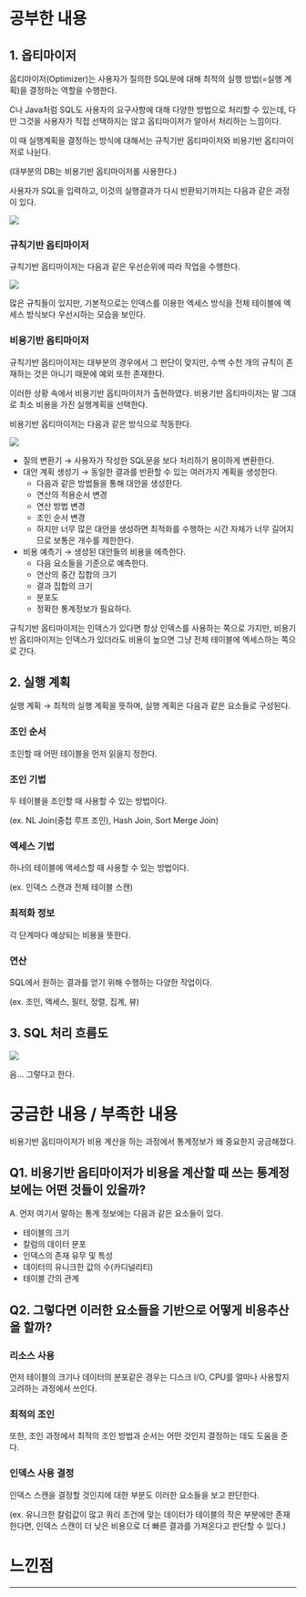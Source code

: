 # 공부한 내용

## 1. 옵티마이저

옵티마이저(Optimizer)는 사용자가 질의한 SQL문에 대해 최적의 실행 방법(=실행 계획)을 결정하는 역할을 수행한다.

C나 Java처럼 SQL도 사용자의 요구사항에 대해 다양한 방법으로 처리할 수 있는데, 다만 그것을 사용자가 직접 선택하지는 않고 옵티마이저가 알아서 처리하는 느낌이다.

이 때 실행계획을 결정하는 방식에 대해서는 규칙기반 옵티마이저와 비용기반 옵티마이저로 나뉜다.

(대부분의 DB는 비용기반 옵티마이저롤 사용한다.)

사용자가 SQL을 입력하고, 이것의 실행결과가 다시 반환되기까지는 다음과 같은 과정이 있다.

![](https://dataonair.or.kr/publishing/img/knowledge/SQL_239.jpg)

### 규칙기반 옵티마이저

규칙기반 옵티마이저는 다음과 같은 우선순위에 따라 작업을 수행한다.

![](https://dataonair.or.kr/publishing/img/knowledge/SQL_240.jpg)

많은 규칙들이 있지만, 기본적으로는 인덱스를 이용한 엑세스 방식을 전체 테이블에 엑세스 방식보다 우선시하는 모습을 보인다.

### 비용기반 옵티마이저

규칙기반 옵티마이저는 대부분의 경우에서 그 판단이 맞지만, 수백 수천 개의 규칙이 존재하는 것은 아니기 때문에 예외 또한 존재한다.

이러한 상황 속에서 비용기반 옵티마이저가 출현하였다. 비용기반 옵티마이저는 말 그대로 최소 비용을 가진 실행계획을 선택한다.

비용기반 옵티마이저는 다음과 같은 방식으로 작동한다.

![](https://dataonair.or.kr/publishing/img/knowledge/SQL_241.jpg)

- 질의 변환기 → 사용자가 작성한 SQL문을 보다 처리하기 용이하게 변환한다.
- 대안 계획 생성기 → 동일한 결과를 반환할 수 있는 여러가지 계획을 생성한다.
    - 다음과 같은 방법들을 통해 대안을 생성한다.
    - 연산의 적용순서 변경
    - 연산 방법 변경
    - 조인 순서 변경
    - 하지만 너무 많은 대안을 생성하면 최적화를 수행하는 시간 자체가 너무 길어지므로 보통은 개수를 제한한다.
- 비용 예측기 → 생성된 대안들의 비용을 에측한다.
    - 다음 요소들을 기준으로 예측한다.
    - 연산의 중간 집합의 크기
    - 결과 집합의 크기
    - 분포도
    - 정확한 통계정보가 필요하다.

규칙기반 옵티마이저는 인덱스가 있다면 항상 인덱스를 사용하는 쪽으로 가지만, 비용기반 옵티마이저는 인덱스가 있더라도 비용이 높으면 그냥 전체 테이블에 엑세스하는 쪽으로 간다.

## 2. 실행 계획

실행 계획 → 최적의 실행 계획을 뜻하며, 실행 계획은 다음과 같은 요소들로 구성된다.

### 조인 순서

조인할 때 어떤 테이블을 먼저 읽을지 정한다.

### 조인 기법

두 테이블을 조인할 때 사용할 수 있는 방법이다.

(ex. NL Join(중첩 루프 조인), Hash Join, Sort Merge Join)

### 엑세스 기법

하나의 테이블에 액세스할 때 사용할 수 있는 방법이다.

(ex. 인덱스 스캔과 전체 테이블 스캔)

### 최적화 정보

각 단계마다 예상되는 비용을 뜻한다.

### 연산

SQL에서 원하는 결과를 얻기 위해 수행하는 다양한 작업이다.

(ex. 조인, 액세스, 필터, 정렬, 집계, 뷰)

## 3. **SQL 처리 흐름도**

![](https://dataonair.or.kr/publishing/img/knowledge/SQL_243.jpg)

음… 그렇다고 한다.

# 궁금한 내용 / 부족한 내용

비용기반 옵티마이저가 비용 계산을 하는 과정에서 통계정보가 왜 중요한지 궁금해졌다.

## Q1. 비용기반 옵티마이저가 비용을 계산할 때 쓰는 통계정보에는 어떤 것들이 있을까?

A. 먼저 여기서 말하는 통계 정보에는 다음과 같은 요소들이 있다.

- 테이블의 크기
- 칼럼의 데이터 분포
- 인덱스의 존재 유무 및 특성
- 데이터의 유니크한 값의 수(카디널리티)
- 테이블 간의 관계

## Q2. 그렇다면 이러한 요소들을 기반으로 어떻게 비용추산을 할까?

### 리소스 사용

먼저 테이블의 크기나 데이터의 분포같은 경우는 디스크 I/O, CPU를 얼마나 사용할지 고려하는 과정에서 쓰인다.

### 최적의 조인

또한, 조인 과정에서 최적의 조인 방법과 순서는 어떤 것인지 결정하는 데도 도움을 준다.

### 인덱스 사용 결정

인덱스 스캔을 결정할 것인지에 대한 부분도 이러한 요소들을 보고 판단한다.

(ex. 유니크한 칼럼값이 많고 쿼리 조건에 맞는 데이터가 테이블의 작은 부분에만 존재한다면, 인덱스 스캔이 더 낮은 비용으로 더 빠른 결과를 가져온다고 판단할 수 있다.)

# 느낀점

---